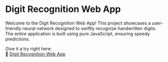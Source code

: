 # Digit Recognition Web App

Welcome to the Digit Recognition Web App! This project showcases a user-friendly neural network designed to swiftly recognize handwritten digits. The entire application is built using pure JavaScript, ensuring speedy predictions.

Give it a try right here:\
🔗 [Digit Recognition Web App](https://djacon.github.io/digit-recognition/)
